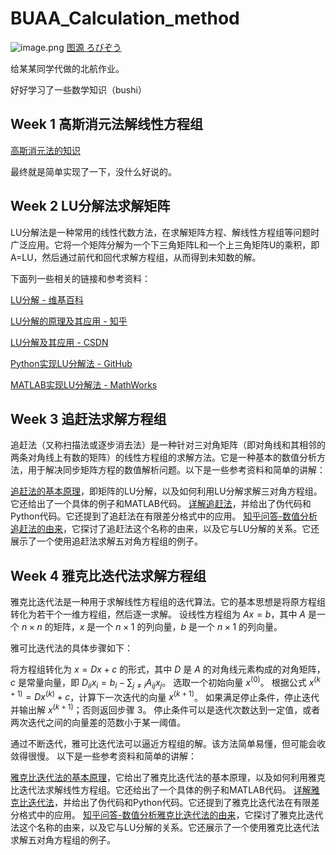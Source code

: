 # BUAA_Calculation_method

![image.png](https://s2.loli.net/2023/03/10/3eEoTwCRrpI8hL5.png)
[图源 ろびぞう](https://www.pixiv.net/users/46764132)

给某某同学代做的北航作业。

好好学习了一些数学知识（bushi）

## Week 1 高斯消元法解线性方程组

[高斯消元法的知识](https://zh.wikipedia.org/wiki/%E9%AB%98%E6%96%AF%E6%B6%88%E5%85%83%E6%B3%95)

最终就是简单实现了一下，没什么好说的。

## Week 2 LU分解法求解矩阵

LU分解法是一种常用的线性代数方法，在求解矩阵方程、解线性方程组等问题时广泛应用。它将一个矩阵分解为一个下三角矩阵L和一个上三角矩阵U的乘积，即A=LU，然后通过前代和回代求解方程组，从而得到未知数的解。

下面列一些相关的链接和参考资料：

[LU分解 - 维基百科](https://zh.wikipedia.org/zh-hans/LU%E5%88%86%E8%A7%A3)

[LU分解的原理及其应用 - 知乎](https://zhuanlan.zhihu.com/p/156544816)

[LU分解及其应用 - CSDN ](https://blog.csdn.net/weixin_42128971/article/details/105122424)

[Python实现LU分解法 - GitHub](https://github.com/Ransom767/Python-LU-decomposition)

[MATLAB实现LU分解法 - MathWorks](https://www.mathworks.com/help/matlab/ref/lu.html)


## Week 3 追赶法求解方程组

追赶法（又称扫描法或逐步消去法）是一种针对三对角矩阵（即对角线和其相邻的两条对角线上有数的矩阵）的线性方程组的求解方法。它是一种基本的数值分析方法，用于解决同步矩阵方程的数值解析问题。以下是一些参考资料和简单的讲解：

[追赶法的基本原理](https://blog.csdn.net/u010450214/article/details/50170623)，即矩阵的LU分解，以及如何利用LU分解求解三对角方程组。它还给出了一个具体的例子和MATLAB代码。
[详解追赶法](https://zhuanlan.zhihu.com/p/307876170)，并给出了伪代码和Python代码。它还提到了追赶法在有限差分格式中的应用。
[知乎问答-数值分析追赶法的由来](https://www.zhihu.com/question/386253562)，它探讨了追赶法这个名称的由来，以及它与LU分解的关系。它还展示了一个使用追赶法求解五对角方程组的例子。

## Week 4 雅克比迭代法求解方程组

雅克比迭代法是一种用于求解线性方程组的迭代算法。它的基本思想是将原方程组转化为若干个一维方程组，然后逐一求解。
设线性方程组为 $Ax = b$，其中 $A$ 是一个 $n\times n$ 的矩阵，$x$ 是一个 $n\times 1$ 的列向量，$b$ 是一个 $n\times 1$ 的列向量。

雅可比迭代法的具体步骤如下：

将方程组转化为 $x = Dx + c$ 的形式，其中 $D$ 是 $A$ 的对角线元素构成的对角矩阵，$c$ 是常量向量，即 $D_{ii}x_i = b_i - \sum_{j\ne i}A_{ij}x_j$。
选取一个初始向量 $x^{(0)}$。
根据公式 $x^{(k+1)} = Dx^{(k)} + c$，计算下一次迭代的向量 $x^{(k+1)}$。
如果满足停止条件，停止迭代并输出解 $x^{(k+1)}$；否则返回步骤 3。
停止条件可以是迭代次数达到一定值，或者两次迭代之间的向量差的范数小于某一阈值。

通过不断迭代，雅可比迭代法可以逼近方程组的解。该方法简单易懂，但可能会收敛得很慢。
以下是一些参考资料和简单的讲解：

[雅克比迭代法的基本原理](https://blog.csdn.net/qq_41855420/article/details/106100201)，它给出了雅克比迭代法的基本原理，以及如何利用雅克比迭代法求解线性方程组。它还给出了一个具体的例子和MATLAB代码。
[详解雅克比迭代法](https://zhuanlan.zhihu.com/p/307876170)，并给出了伪代码和Python代码。它还提到了雅克比迭代法在有限差分格式中的应用。
[知乎问答-数值分析雅克比迭代法的由来](https://www.zhihu.com/question/386253562)，它探讨了雅克比迭代法这个名称的由来，以及它与LU分解的关系。它还展示了一个使用雅克比迭代法求解五对角方程组的例子。